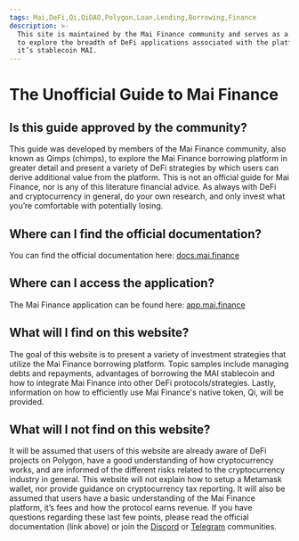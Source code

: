 ```yaml
---
tags: Mai,DeFi,Qi,QiDAO,Polygon,Loan,Lending,Borrowing,Finance
description: >-
  This site is maintained by the Mai Finance community and serves as a resource
  to explore the breadth of DeFi applications associated with the platform and
  it’s stablecoin MAI.
---
```


# The Unofficial Guide to Mai Finance

## Is this guide approved by the community?

This guide was developed by members of the Mai Finance community, also known as Qimps \(chimps\), to explore the Mai Finance borrowing platform in greater detail and present a variety of DeFi strategies by which users can derive additional value from the platform. This is not an official guide for Mai Finance, nor is any of this literature financial advice. As always with DeFi and cryptocurrency in general, do your own research, and only invest what you’re comfortable with potentially losing.

## Where can I find the official documentation?

You can find the official documentation here: [docs.mai.finance](https://docs.mai.finance)

## Where can I access the application?

The Mai Finance application can be found here: [app.mai.finance](https://app.mai.finance)

## What will I find on this website?

The goal of this website is to present a variety of investment strategies that utilize the Mai Finance borrowing platform. Topic samples include managing debts and repayments, advantages of borrowing the MAI stablecoin and how to integrate Mai Finance into other DeFi protocols/strategies. Lastly, information on how to efficiently use Mai Finance's native token, Qi, will be provided.

## What will I not find on this website?

It will be assumed that users of this website are already aware of DeFi projects on Polygon, have a good understanding of how cryptocurrency works, and are informed of the different risks related to the cryptocurrency industry in general. This website will not explain how to setup a Metamask wallet, nor provide guidance on cryptocurrency tax reporting. It will also be assumed that users have a basic understanding of the Mai Finance platform, it’s fees and how the protocol earns revenue. If you have questions regarding these last few points, please read the official documentation \(link above\) or join the [Discord](https://discord.gg/mQq55j65xJ) or [Telegram](https://t.co/ttG5c1cxfZ?amp=1) communities.

